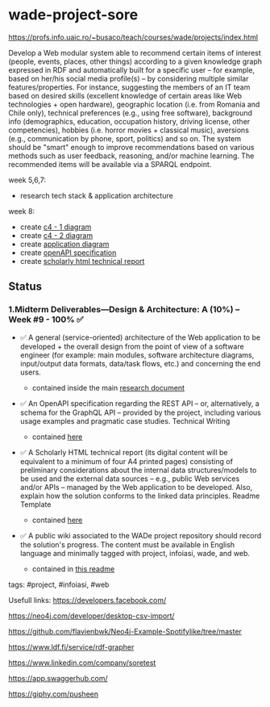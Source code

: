 # wade-project-sore
https://profs.info.uaic.ro/~busaco/teach/courses/wade/projects/index.html  


Develop a Web modular system able to recommend certain items of interest (people, events, places, other things) according to a given knowledge graph expressed in RDF and automatically built for a specific user – for example, based on her/his social media profile(s) – by considering multiple similar features/properties. For instance, suggesting the members of an IT team based on desired skills (excellent knowledge of certain areas like Web technologies + open hardware), geographic location (i.e. from Romania and Chile only), technical preferences (e.g., using free software), background info (demographics, education, occupation history, driving license, other competencies), hobbies (i.e. horror movies + classical music), aversions (e.g., communication by phone, sport, politics) and so on. The system should be "smart" enough to improve recommendations based on various methods such as user feedback, reasoning, and/or machine learning. The recommended items will be available via a SPARQL endpoint.


week 5,6,7:
- research tech stack & application architecture

week 8:
- create [c4 - 1 diagram](https://github.com/razqq/wade-project-sore/blob/main/docs/C4-1.drawio.png)
- create [c4 - 2 diagram](https://github.com/razqq/wade-project-sore/blob/main/docs/C4-2.drawio.png)
- create [application diagram](https://github.com/razqq/wade-project-sore/blob/main/docs/imgs/appDiagram.png)
- create [openAPI specification](https://github.com/razqq/wade-project-sore/blob/main/docs/openAPIs)
- create [scholarly html technical report](https://github.com/razqq/wade-project-sore/blob/main/docs/Scholarly.html)


## Status

### 1.Midterm Deliverables—Design & Architecture: A (10%) – Week #9 - 100% ✅

- ✅ A general (service-oriented) architecture of the Web application to be developed + the overall design from the point of view of a software engineer (for example: main modules, software architecture diagrams, input/output data formats, data/task flows, etc.) and concerning the end users.
    - contained inside the main [research document](https://github.com/razqq/wade-project-sore/blob/main/docs/Scholarly.html)

- ✅ An OpenAPI specification regarding the REST API – or, alternatively, a schema for the GraphQL API – provided by the project, including various usage examples and pragmatic case studies.
Technical Writing
    - contained [here](https://github.com/razqq/wade-project-sore/blob/main/docs/openAPIs)

- ✅ A Scholarly HTML technical report (its digital content will be equivalent to a minimum of four A4 printed pages) consisting of preliminary considerations about the internal data structures/models to be used and the external data sources – e.g., public Web services and/or APIs – managed by the Web application to be developed. Also, explain how the solution conforms to the linked data principles.
Readme Template
    - contained [here](https://github.com/razqq/wade-project-sore/blob/main/docs/Scholarly.html)

- ✅ A public wiki associated to the WADe project repository should record the solution's progress. The content must be available in English language and minimally tagged with project, infoiasi, wade, and web.
    - contained in [this readme](https://github.com/razqq/wade-project-sore/blob/main/README.md)

tags: #project, #infoiasi, #web


Usefull links:
https://developers.facebook.com/

https://neo4j.com/developer/desktop-csv-import/

https://github.com/flavienbwk/Neo4j-Example-Spotifylike/tree/master

https://www.ldf.fi/service/rdf-grapher

https://www.linkedin.com/company/soretest

https://app.swaggerhub.com/

https://giphy.com/pusheen